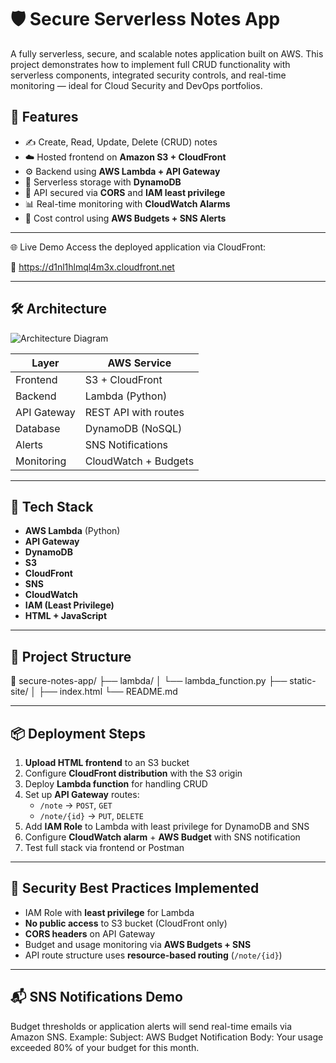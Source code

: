 # 🛡️ Secure Serverless Notes App

A fully serverless, secure, and scalable notes application built on AWS. This project demonstrates how to implement full CRUD functionality with serverless components, integrated security controls, and real-time monitoring — ideal for Cloud Security and DevOps portfolios.

## 🚀 Features

- ✍️ Create, Read, Update, Delete (CRUD) notes
- ☁️ Hosted frontend on **Amazon S3 + CloudFront**
- ⚙️ Backend using **AWS Lambda + API Gateway**
- 💾 Serverless storage with **DynamoDB**
- 🔐 API secured via **CORS** and **IAM least privilege**
- 📊 Real-time monitoring with **CloudWatch Alarms**
- 💸 Cost control using **AWS Budgets + SNS Alerts**

---
🌐 Live Demo
Access the deployed application via CloudFront:

🔗 https://d1nl1hlmql4m3x.cloudfront.net

-----

## 🛠️ Architecture

![Architecture Diagram](https://user-images.githubusercontent.com/placeholder/your-architecture-diagram.png) <!-- Optional: add an architecture image -->

| Layer         | AWS Service              |
|---------------|--------------------------|
| Frontend      | S3 + CloudFront          |
| Backend       | Lambda (Python)          |
| API Gateway   | REST API with routes     |
| Database      | DynamoDB (NoSQL)         |
| Alerts        | SNS Notifications        |
| Monitoring    | CloudWatch + Budgets     |

---

## 🧪 Tech Stack

- **AWS Lambda** (Python)
- **API Gateway**
- **DynamoDB**
- **S3**
- **CloudFront**
- **SNS**
- **CloudWatch**
- **IAM (Least Privilege)**
- **HTML + JavaScript**

---

## 📂 Project Structure
📁 secure-notes-app/
├── lambda/
│ └── lambda_function.py
├── static-site/
│ ├── index.html
└── README.md


---

## 📦 Deployment Steps

1. **Upload HTML frontend** to an S3 bucket
2. Configure **CloudFront distribution** with the S3 origin
3. Deploy **Lambda function** for handling CRUD
4. Set up **API Gateway** routes:
   - `/note` → `POST`, `GET`
   - `/note/{id}` → `PUT`, `DELETE`
5. Add **IAM Role** to Lambda with least privilege for DynamoDB and SNS
6. Configure **CloudWatch alarm** + **AWS Budget** with SNS notification
7. Test full stack via frontend or Postman

---

## 🔐 Security Best Practices Implemented

- IAM Role with **least privilege** for Lambda
- **No public access** to S3 bucket (CloudFront only)
- **CORS headers** on API Gateway
- Budget and usage monitoring via **AWS Budgets + SNS**
- API route structure uses **resource-based routing** (`/note/{id}`)

---


## 📬 SNS Notifications Demo

Budget thresholds or application alerts will send real-time emails via Amazon SNS. Example:
Subject: AWS Budget Notification
Body: Your usage exceeded 80% of your budget for this month.

